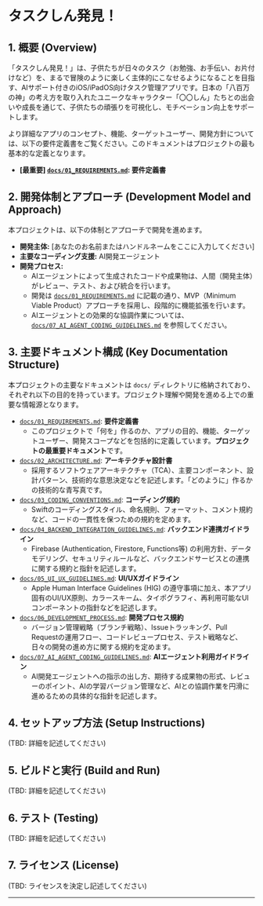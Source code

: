 # タスクしん発見！

## 1. 概要 (Overview)

「タスクしん発見！」は、子供たちが日々のタスク（お勉強、お手伝い、お片付けなど）を、まるで冒険のように楽しく主体的にこなせるようになることを目指す、AIサポート付きのiOS/iPadOS向けタスク管理アプリです。日本の「八百万の神」の考え方を取り入れたユニークなキャラクター「〇〇しん」たちとの出会いや成長を通じて、子供たちの頑張りを可視化し、モチベーション向上をサポートします。

より詳細なアプリのコンセプト、機能、ターゲットユーザー、開発方針については、以下の要件定義書をご覧ください。このドキュメントはプロジェクトの最も基本的な定義となります。

- **[最重要] [`docs/01_REQUIREMENTS.md`](./docs/01_REQUIREMENTS.md): 要件定義書**

## 2. 開発体制とアプローチ (Development Model and Approach)

本プロジェクトは、以下の体制とアプローチで開発を進めます。

- **開発主体:** [あなたのお名前またはハンドルネームをここに入力してください]
- **主要なコーディング支援:** AI開発エージェント
- **開発プロセス:**
    - AIエージェントによって生成されたコードや成果物は、人間（開発主体）がレビュー、テスト、および統合を行います。
    - 開発は [`docs/01_REQUIREMENTS.md`](./docs/01_REQUIREMENTS.md#9-開発方針) に記載の通り、MVP（Minimum Viable Product）アプローチを採用し、段階的に機能拡張を行います。
    - AIエージェントとの効果的な協調作業については、[`docs/07_AI_AGENT_CODING_GUIDELINES.md`](./docs/07_AI_AGENT_CODING_GUIDELINES.md) を参照してください。

## 3. 主要ドキュメント構成 (Key Documentation Structure)

本プロジェクトの主要なドキュメントは `docs/` ディレクトリに格納されており、それぞれ以下の目的を持っています。プロジェクト理解や開発を進める上での重要な情報源となります。

- [`docs/01_REQUIREMENTS.md`](./docs/01_REQUIREMENTS.md): **要件定義書**
  - このプロジェクトで「何を」作るのか、アプリの目的、機能、ターゲットユーザー、開発スコープなどを包括的に定義しています。**プロジェクトの最重要ドキュメント**です。
- [`docs/02_ARCHITECTURE.md`](./docs/02_ARCHITECTURE.md): **アーキテクチャ設計書**
  - 採用するソフトウェアアーキテクチャ（TCA）、主要コンポーネント、設計パターン、技術的な意思決定などを記述します。「どのように」作るかの技術的な青写真です。
- [`docs/03_CODING_CONVENTIONS.md`](./docs/03_CODING_CONVENTIONS.md): **コーディング規約**
  - Swiftのコーディングスタイル、命名規則、フォーマット、コメント規約など、コードの一貫性を保つための規約を定めます。
- [`docs/04_BACKEND_INTEGRATION_GUIDELINES.md`](./docs/04_BACKEND_INTEGRATION_GUIDELINES.md): **バックエンド連携ガイドライン**
  - Firebase (Authentication, Firestore, Functions等) の利用方針、データモデリング、セキュリティルールなど、バックエンドサービスとの連携に関する規約と指針を記述します。
- [`docs/05_UI_UX_GUIDELINES.md`](./docs/05_UI_UX_GUIDELINES.md): **UI/UXガイドライン**
  - Apple Human Interface Guidelines (HIG) の遵守事項に加え、本アプリ固有のUI/UX原則、カラースキーム、タイポグラフィ、再利用可能なUIコンポーネントの指針などを記述します。
- [`docs/06_DEVELOPMENT_PROCESS.md`](./docs/06_DEVELOPMENT_PROCESS.md): **開発プロセス規約**
  - バージョン管理戦略（ブランチ戦略）、Issueトラッキング、Pull Requestの運用フロー、コードレビュープロセス、テスト戦略など、日々の開発の進め方に関する規約を定めます。
- [`docs/07_AI_AGENT_CODING_GUIDELINES.md`](./docs/07_AI_AGENT_CODING_GUIDELINES.md): **AIエージェント利用ガイドライン**
  - AI開発エージェントへの指示の出し方、期待する成果物の形式、レビューのポイント、AIの学習バージョン管理など、AIとの協調作業を円滑に進めるための具体的な指針を記述します。

## 4. セットアップ方法 (Setup Instructions)

(TBD: 詳細を記述してください)

## 5. ビルドと実行 (Build and Run)

(TBD: 詳細を記述してください)

## 6. テスト (Testing)

(TBD: 詳細を記述してください)

## 7. ライセンス (License)

(TBD: ライセンスを決定し記述してください)

---